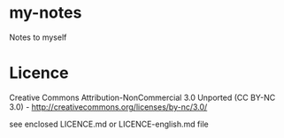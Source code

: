 my-notes
========
Notes to myself

Licence
=======
Creative Commons Attribution-NonCommercial 3.0 Unported (CC BY-NC 3.0) - http://creativecommons.org/licenses/by-nc/3.0/

see enclosed LICENCE.md or LICENCE-english.md file
